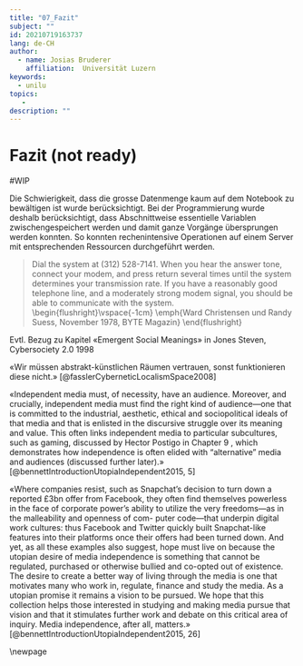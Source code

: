 ```yaml
---
title: "07_Fazit"
subject: ""
id: 20210719163737
lang: de-CH
author:
  - name: Josias Bruderer
    affiliation:  Universität Luzern
keywords:
  - unilu
topics:
   - 
description: ""
---
```


# Fazit (not ready)

#WIP

Die Schwierigkeit, dass die grosse Datenmenge kaum auf dem Notebook zu bewältigen ist wurde berücksichtigt. Bei der Programmierung wurde deshalb berücksichtigt, dass Abschnittweise essentielle Variablen zwischengespeichert werden und damit ganze Vorgänge übersprungen werden konnten. So konnten rechenintensive Operationen auf einem Server mit entsprechenden Ressourcen durchgeführt werden.

> Dial the system at (312) 528-7141. When you hear the answer tone, connect your modem, and press return several times until the system determines your transmission rate. If you have a reasonably good telephone line, and a moderately strong modem signal, you should be able to communicate with the system.  
\begin{flushright}\vspace{-1cm}
\emph{Ward Christensen und Randy Suess, November 1978, BYTE Magazin}
\end{flushright}

Evtl. Bezug zu Kapitel «Emergent Social Meanings» in Jones Steven, Cybersociety 2.0 1998

«Wir müssen abstrakt-künstlichen Räumen 
vertrauen, sonst funktionieren diese nicht.» [@fasslerCyberneticLocalismSpace2008]

«Independent media must, of necessity, have an audience. Moreover, and 
crucially, independent media must find the right kind of audience—one that 
is committed to the industrial, aesthetic, ethical and sociopolitical ideals of 
that media and that is enlisted in the discursive struggle over its meaning and 
value. This often links independent media to particular subcultures, such 
as gaming, discussed by Hector Postigo in Chapter 9 , which demonstrates 
how independence is often elided with “alternative” media and audiences 
(discussed further later).» [@bennettIntroductionUtopiaIndependent2015, 5]

«Where companies resist, such as 
Snapchat’s decision to turn down a reported £3bn offer from Facebook, 
they often find themselves powerless in the face of corporate power’s ability 
to utilize the very freedoms—as in the malleability and openness of com-
puter code—that underpin digital work cultures: thus Facebook and Twitter 
quickly built Snapchat-like features into their platforms once their offers 
had been turned down. 
And yet, as all these examples also suggest, hope must live on because the 
utopian desire of media independence is something that cannot be regulated, 
purchased or otherwise bullied and co-opted out of existence. The desire 
to create a better way of living through the media is one that motivates 
many who work in, regulate, finance and study the media. As a utopian 
promise it remains a vision to be pursued. We hope that this collection helps 
those interested in studying and making media pursue that vision and that 
it stimulates further work and debate on this critical area of inquiry. Media 
independence, after all, matters.» [@bennettIntroductionUtopiaIndependent2015, 26]

\newpage
